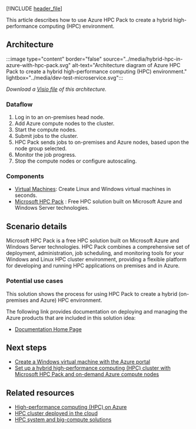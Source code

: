 [!INCLUDE [header_file](../../../includes/sol-idea-header.md)]

This article describes how to use Azure HPC Pack to create a hybrid high-performance computing (HPC) environment.

## Architecture

:::image type="content" border="false" source="../media/hybrid-hpc-in-azure-with-hpc-pack.svg" alt-text="Architecture diagram of Azure HPC Pack to create a hybrid high-performance computing (HPC) environment." lightbox="../media/dev-test-microservice.svg":::

*Download a [Visio file](https://arch-center.azureedge.net/hybrid-hpc-in-azure-with-hpc-pack.vsdx) of this architecture.*

### Dataflow

1. Log in to an on-premises head node.
1. Add Azure compute nodes to the cluster.
1. Start the compute nodes.
1. Submit jobs to the cluster.
1. HPC Pack sends jobs to on-premises and Azure nodes, based upon the node group selected.
1. Monitor the job progress.
1. Stop the compute nodes or configure autoscaling.

### Components

* [Virtual Machines](https://azure.microsoft.com/services/virtual-machines): Create Linux and Windows virtual machines in seconds.
* [Microsoft HPC Pack](/powershell/high-performance-computing/overview) : Free HPC solution built on Microsoft Azure and Windows Server technologies.

## Scenario details

Microsoft HPC Pack is a free HPC solution built on Microsoft Azure and Windows Server technologies. HPC Pack combines a comprehensive set of deployment, administration, job scheduling, and monitoring tools for your Windows and Linux HPC cluster environment, providing a flexible platform for developing and running HPC applications on premises and in Azure.

### Potential use cases

This solution shows the process for using HPC Pack to create a hybrid (on-premises and Azure) HPC environment.

The following link provides documentation on deploying and managing the Azure products that are included in this solution idea:

* [Documentation Home Page](/powershell/high-performance-computing/overview)

## Next steps

* [Create a Windows virtual machine with the Azure portal](/azure/virtual-machines/windows/quick-create-portal)
* [Set up a hybrid high-performance computing (HPC) cluster with Microsoft HPC Pack and on-demand Azure compute nodes](/azure/cloud-services/cloud-services-setup-hybrid-hpcpack-cluster)

## Related resources

- [High-performance computing (HPC) on Azure](../../topics/high-performance-computing.md)
- [HPC cluster deployed in the cloud](../../solution-ideas/articles/hpc-cluster.yml)
- [HPC system and big-compute solutions](../../solution-ideas/articles/big-compute-with-azure-batch.yml)
